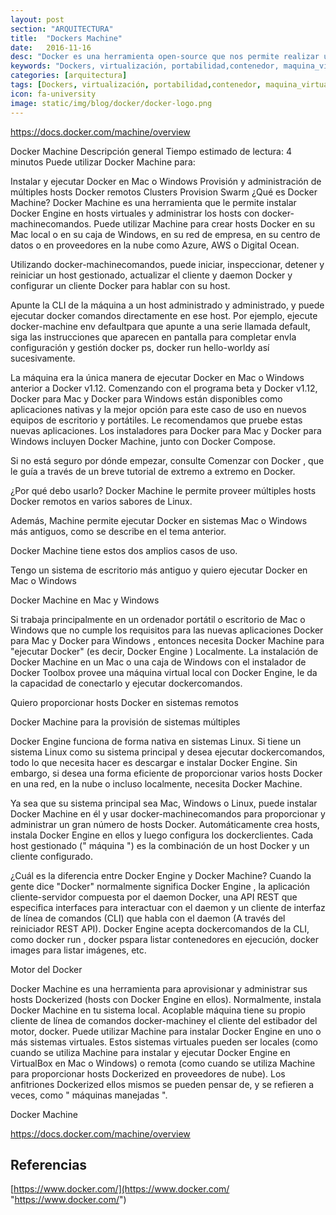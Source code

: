 ```yaml
---
layout: post
section: "ARQUITECTURA"
title:  "Dockers Machine"
date:   2016-11-16
desc: "Docker es una herramienta open-source que nos permite realizar una ‘virtualización ligera’, con la que poder empaquetar entornos y aplicaciones que posteriormente podremos desplegar en cualquier sistema que disponga de esta tecnología."
keywords: "Dockers, virtualización, portabilidad,contenedor, maquina_virtual, integración_continua, DevOps"
categories: [arquitectura]
tags: [Dockers, virtualización, portabilidad,contenedor, maquina_virtual, integración_continua, DevOps]
icon: fa-university
image: static/img/blog/docker/docker-logo.png
---
```


https://docs.docker.com/machine/overview


Docker Machine Descripción general
Tiempo estimado de lectura: 4 minutos
Puede utilizar Docker Machine para:

Instalar y ejecutar Docker en Mac o Windows
Provisión y administración de múltiples hosts Docker remotos
Clusters Provision Swarm
¿Qué es Docker Machine?
Docker Machine es una herramienta que le permite instalar Docker Engine en hosts virtuales y administrar los hosts con docker-machinecomandos. Puede utilizar Machine para crear hosts Docker en su Mac local o en su caja de Windows, en su red de empresa, en su centro de datos o en proveedores en la nube como Azure, AWS o Digital Ocean.

Utilizando docker-machinecomandos, puede iniciar, inspeccionar, detener y reiniciar un host gestionado, actualizar el cliente y daemon Docker y configurar un cliente Docker para hablar con su host.

Apunte la CLI de la máquina a un host administrado y administrado, y puede ejecutar docker comandos directamente en ese host. Por ejemplo, ejecute docker-machine env defaultpara que apunte a una serie llamada default, siga las instrucciones que aparecen en pantalla para completar envla configuración y gestión docker ps, docker run hello-worldy así sucesivamente.

La máquina era la única manera de ejecutar Docker en Mac o Windows anterior a Docker v1.12. Comenzando con el programa beta y Docker v1.12, Docker para Mac y Docker para Windows están disponibles como aplicaciones nativas y la mejor opción para este caso de uso en nuevos equipos de escritorio y portátiles. Le recomendamos que pruebe estas nuevas aplicaciones. Los instaladores para Docker para Mac y Docker para Windows incluyen Docker Machine, junto con Docker Compose.

Si no está seguro por dónde empezar, consulte Comenzar con Docker , que le guía a través de un breve tutorial de extremo a extremo en Docker.

¿Por qué debo usarlo?
Docker Machine le permite proveer múltiples hosts Docker remotos en varios sabores de Linux.

Además, Machine permite ejecutar Docker en sistemas Mac o Windows más antiguos, como se describe en el tema anterior.

Docker Machine tiene estos dos amplios casos de uso.

Tengo un sistema de escritorio más antiguo y quiero ejecutar Docker en Mac o Windows

Docker Machine en Mac y Windows

Si trabaja principalmente en un ordenador portátil o escritorio de Mac o Windows que no cumple los requisitos para las nuevas aplicaciones Docker para Mac y Docker para Windows , entonces necesita Docker Machine para "ejecutar Docker" (es decir, Docker Engine ) Localmente. La instalación de Docker Machine en un Mac o una caja de Windows con el instalador de Docker Toolbox provee una máquina virtual local con Docker Engine, le da la capacidad de conectarlo y ejecutar dockercomandos.

Quiero proporcionar hosts Docker en sistemas remotos

Docker Machine para la provisión de sistemas múltiples

Docker Engine funciona de forma nativa en sistemas Linux. Si tiene un sistema Linux como su sistema principal y desea ejecutar dockercomandos, todo lo que necesita hacer es descargar e instalar Docker Engine. Sin embargo, si desea una forma eficiente de proporcionar varios hosts Docker en una red, en la nube o incluso localmente, necesita Docker Machine.

Ya sea que su sistema principal sea Mac, Windows o Linux, puede instalar Docker Machine en él y usar docker-machinecomandos para proporcionar y administrar un gran número de hosts Docker. Automáticamente crea hosts, instala Docker Engine en ellos y luego configura los dockerclientes. Cada host gestionado (" máquina ") es la combinación de un host Docker y un cliente configurado.

¿Cuál es la diferencia entre Docker Engine y Docker Machine?
Cuando la gente dice "Docker" normalmente significa Docker Engine , la aplicación cliente-servidor compuesta por el daemon Docker, una API REST que especifica interfaces para interactuar con el daemon y un cliente de interfaz de línea de comandos (CLI) que habla con el daemon (A través del reiniciador REST API). Docker Engine acepta dockercomandos de la CLI, como docker run <image>, docker pspara listar contenedores en ejecución, docker images para listar imágenes, etc.

Motor del Docker

Docker Machine es una herramienta para aprovisionar y administrar sus hosts Dockerized (hosts con Docker Engine en ellos). Normalmente, instala Docker Machine en tu sistema local. Acoplable máquina tiene su propio cliente de línea de comandos docker-machiney el cliente del estibador del motor, docker. Puede utilizar Machine para instalar Docker Engine en uno o más sistemas virtuales. Estos sistemas virtuales pueden ser locales (como cuando se utiliza Machine para instalar y ejecutar Docker Engine en VirtualBox en Mac o Windows) o remota (como cuando se utiliza Machine para proporcionar hosts Dockerized en proveedores de nube). Los anfitriones Dockerized ellos mismos se pueden pensar de, y se refieren a veces, como " máquinas manejadas ".

Docker Machine





https://docs.docker.com/machine/overview
## Referencias ##

[https://www.docker.com/](https://www.docker.com/ "https://www.docker.com/")